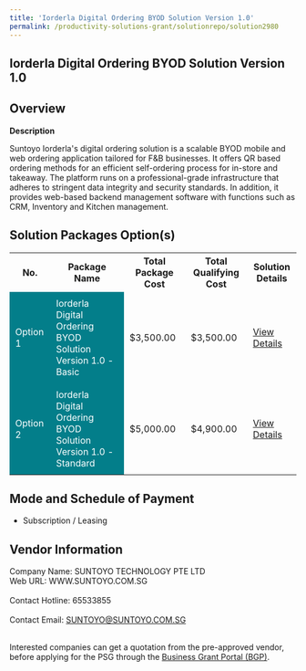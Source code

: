 ```yaml
---
title: 'Iorderla Digital Ordering BYOD Solution Version 1.0'
permalink: /productivity-solutions-grant/solutionrepo/solution2980
---
```


## Iorderla Digital Ordering BYOD Solution Version 1.0

## Overview

**Description**

Suntoyo Iorderla's digital ordering solution is a scalable BYOD mobile and web ordering application tailored for F&B businesses. It offers QR based ordering methods for an efficient self-ordering process for in-store and takeaway. The platform runs on a professional-grade infrastructure that adheres to stringent data integrity and security standards. In addition, it provides web-based backend management software with functions such as CRM, Inventory and Kitchen management.

## Solution Packages Option(s)

<table>
<tr>
<th><b>No.</b></th>
<th><b>Package Name</b></th>
<th><b>Total Package Cost</b></th>
<th><b>Total Qualifying Cost</b></th>
<th><b>Solution Details</b></th>
</tr>
<tr>
<td style='padding: 10px; background-color: #037E8A; color: #FFFFFF;'>Option 1</td>
<td style='padding: 10px; background-color: #037E8A; color: #FFFFFF;'>Iorderla Digital Ordering BYOD Solution Version 1.0 - Basic</td>
<td style='padding: 10px;'>$3,500.00</td>
<td style='padding: 10px;'>$3,500.00</td>
<td style='padding: 10px;'><a href='/images/psg/Suntoyo_Technology_Desensitised_Annex_3_Part_1.pdf' target='_blank'>View Details</a></td>
</tr>
<tr>
<td style='padding: 10px; background-color: #037E8A; color: #FFFFFF;'>Option 2</td>
<td style='padding: 10px; background-color: #037E8A; color: #FFFFFF;'>Iorderla Digital Ordering BYOD Solution Version 1.0 - Standard</td>
<td style='padding: 10px;'>$5,000.00</td>
<td style='padding: 10px;'>$4,900.00</td>
<td style='padding: 10px;'><a href='/images/psg/Suntoyo_Technology_Desensitised_Annex_3_Part_2.pdf' target='_blank'>View Details</a></td>
</tr>
</table>

## Mode and Schedule of Payment

 - Subscription / Leasing

## Vendor Information

 Company Name: SUNTOYO TECHNOLOGY PTE LTD<br>Web URL: WWW.SUNTOYO.COM.SG <br><br>Contact Hotline: 65533855 <br><br>Contact Email: SUNTOYO@SUNTOYO.COM.SG <br><br>

Interested companies can get a quotation from the pre-approved vendor, before applying for the PSG through the <a href='https://www.businessgrants.gov.sg/' target='_blank' rel='noopener'>Business Grant Portal (BGP)</a>.

<script src="/jquery/resize-tables.js"></script>

